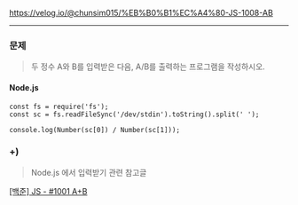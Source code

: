 https://velog.io/@chunsim015/%EB%B0%B1%EC%A4%80-JS-1008-AB

---

### 문제

> 두 정수 A와 B를 입력받은 다음, A/B를 출력하는 프로그램을 작성하시오.

#### Node.js

```
const fs = require('fs');
const sc = fs.readFileSync('/dev/stdin').toString().split(' ');

console.log(Number(sc[0]) / Number(sc[1]));
```

### +)

> Node.js 에서 입력받기 관련 참고글

[[백준] JS - #1001 A+B](https://velog.io/@chunsim015/%EB%B0%B1%EC%A4%80-JS-1000-AB)
